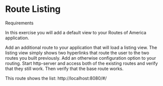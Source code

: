 # Route Listing

Requirements

In this exercise you will add a default view to your Routes of America application.

Add an additional route to your application that will load a listing view.
The listing view simply shows two hyperlinks that route the user to the two routes you built previously.
Add an otherwise configuration option to your routing.
Start http-server and access both of the existing routes and verify that they still work. Then verify that the base route works.

This route shows the list: http://localhost:8080/#/
